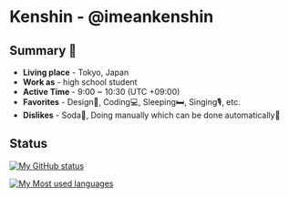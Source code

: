 # Kenshin - @imeankenshin

## Summary 🪪

- **Living place** - Tokyo, Japan
- **Work as** - high school student
- **Active Time** - 9:00 ~ 10:30 (UTC +09:00)
- **Favorites** - Design🎨, Coding💻, Sleeping🛏️, Singing🎙️, etc.
- **Dislikes** - Soda🥤, Doing manually which can be done automatically🤌

## Status

[![My GitHub status](https://github-readme-stats.vercel.app/api?username=LinoRino&show_icons=true&count_private=true&theme=tokyonight&border_radius=24)](https://github.com/LinoRino/github-readme-stats)

[![My Most used languages](https://github-readme-stats.vercel.app/api/top-langs/?username=LinoRino&count_private=true&theme=tokyonight&border_radius=24)](https://github.com/LinoRino/github-readme-stats)
